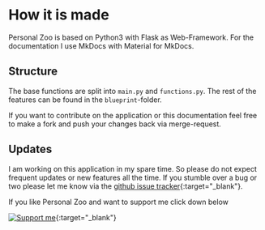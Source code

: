 # How it is made

Personal Zoo is based on Python3 with Flask as Web-Framework. For the documentation I use MkDocs with Material for MkDocs.

## Structure

The base functions are split into `main.py` and `functions.py`. The rest of the features can be found in the `blueprint`-folder.

If you want to contribute on the application or this documentation feel free to make a fork and push your changes back via merge-request.

## Updates

I am working on this application in my spare time. So please do not expect frequent updates or new features all the time. If you stumble over a bug or two please let me know via the [github issue tracker](https://github.com/Brazier85/personal_zoo/issues){:target="_blank"}.

If you like Personal Zoo and want to support me click down below

[![Support me](/img/kofi_bg_tag_white.png)](https://ko-fi.com/brazier85){:target="_blank"}